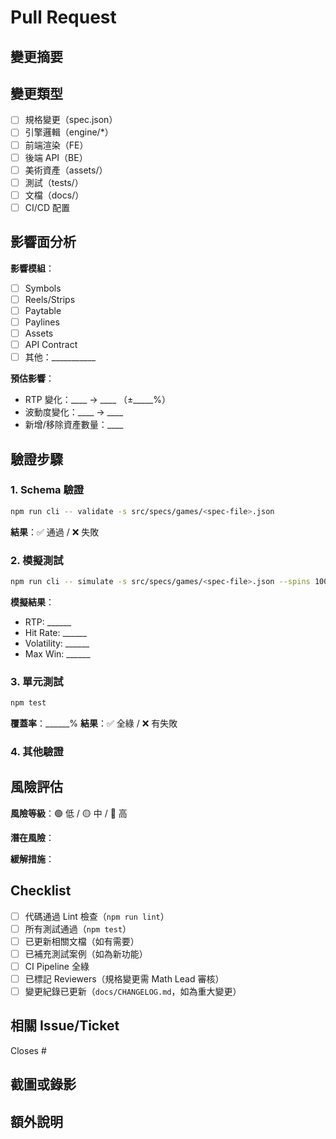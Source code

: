 # Pull Request

## 變更摘要
<!-- 簡述此 PR 的目的與變更內容 -->

## 變更類型
- [ ] 規格變更（spec.json）
- [ ] 引擎邏輯（engine/*）
- [ ] 前端渲染（FE）
- [ ] 後端 API（BE）
- [ ] 美術資產（assets/）
- [ ] 測試（tests/）
- [ ] 文檔（docs/）
- [ ] CI/CD 配置

## 影響面分析
<!-- 此變更影響哪些模組？例如：symbols、paytable、reels、UI 等 -->

**影響模組**：
- [ ] Symbols
- [ ] Reels/Strips
- [ ] Paytable
- [ ] Paylines
- [ ] Assets
- [ ] API Contract
- [ ] 其他：___________

**預估影響**：
- RTP 變化：____ → ____ （±_____%）
- 波動度變化：____ → ____
- 新增/移除資產數量：____

## 驗證步驟

### 1. Schema 驗證
```bash
npm run cli -- validate -s src/specs/games/<spec-file>.json
```
**結果**：✅ 通過 / ❌ 失敗

### 2. 模擬測試
```bash
npm run cli -- simulate -s src/specs/games/<spec-file>.json --spins 10000 --seed pr-<PR-NUMBER>
```

**模擬結果**：
- RTP: ______
- Hit Rate: ______
- Volatility: ______
- Max Win: ______

### 3. 單元測試
```bash
npm test
```
**覆蓋率**：______%
**結果**：✅ 全綠 / ❌ 有失敗

### 4. 其他驗證
<!-- 視覺回歸、整合測試、效能測試等 -->

## 風險評估

**風險等級**：🟢 低 / 🟡 中 / 🔴 高

**潛在風險**：
<!-- 例如：可能導致 RTP 偏離目標、破壞確定性、影響現有測試等 -->

**緩解措施**：
<!-- 如何降低風險？例如：增加模擬樣本、補充測試案例、設置監控等 -->

## Checklist

- [ ] 代碼通過 Lint 檢查（`npm run lint`）
- [ ] 所有測試通過（`npm test`）
- [ ] 已更新相關文檔（如有需要）
- [ ] 已補充測試案例（如為新功能）
- [ ] CI Pipeline 全綠
- [ ] 已標記 Reviewers（規格變更需 Math Lead 審核）
- [ ] 變更紀錄已更新（`docs/CHANGELOG.md`，如為重大變更）

## 相關 Issue/Ticket
<!-- 關聯的 Issue 或 Jira Ticket -->
Closes #<issue-number>

## 截圖或錄影
<!-- 如為 UI 變更，請附上截圖或錄影 -->

## 額外說明
<!-- 其他需要 Reviewer 注意的事項 -->
